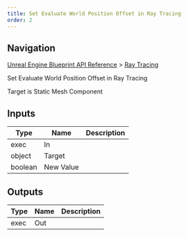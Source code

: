 ```yaml
---
title: Set Evaluate World Position Offset in Ray Tracing
order: 2
---
```

## Navigation

[Unreal Engine Blueprint API Reference](https://dev.epicgames.com/documentation/en-us/unreal-engine/BlueprintAPI) > [Ray Tracing](https://dev.epicgames.com/documentation/en-us/unreal-engine/BlueprintAPI/RayTracing)

Set Evaluate World Position Offset in Ray Tracing

Target is Static Mesh Component

## Inputs

| Type | Name | Description |
| --- | --- | --- |
| exec | In |  |
| object | Target |  |
| boolean | New Value |  |

## Outputs

| Type | Name | Description |
| --- | --- | --- |
| exec | Out |  |
